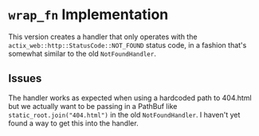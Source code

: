 # `wrap_fn` Implementation

This version creates a handler that only operates with the `actix_web::http::StatusCode::NOT_FOUND` status code, in a fashion that's somewhat similar to the old `NotFoundHandler`.


## Issues

The handler works as expected when using a hardcoded path to 404.html but we actually want to be passing in a PathBuf like `static_root.join("404.html")` in the old `NotFoundHandler`.  I haven't yet found a way to get this into the handler.
